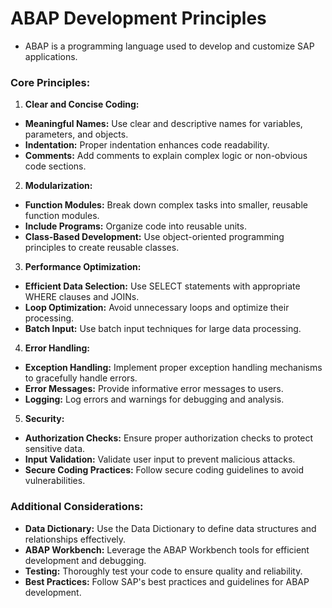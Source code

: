 # ABAP Development Principles
- ABAP is a programming language used to develop and customize SAP applications.

### Core Principles:

1. **Clear and Concise Coding:**
- **Meaningful Names:** Use clear and descriptive names for variables, parameters, and objects.
- **Indentation:** Proper indentation enhances code readability.
- **Comments:** Add comments to explain complex logic or non-obvious code sections.

2. **Modularization:**
- **Function Modules:** Break down complex tasks into smaller, reusable function modules.
- **Include Programs:** Organize code into reusable units.
- **Class-Based Development:** Use object-oriented programming principles to create reusable classes.

3. **Performance Optimization:**
- **Efficient Data Selection:** Use SELECT statements with appropriate WHERE clauses and JOINs.
- **Loop Optimization:** Avoid unnecessary loops and optimize their processing.
- **Batch Input:** Use batch input techniques for large data processing.

4. **Error Handling:**
- **Exception Handling:** Implement proper exception handling mechanisms to gracefully handle errors.
- **Error Messages:** Provide informative error messages to users.
- **Logging:** Log errors and warnings for debugging and analysis.

5. **Security:**
- **Authorization Checks:** Ensure proper authorization checks to protect sensitive data.
- **Input Validation:** Validate user input to prevent malicious attacks.
- **Secure Coding Practices:** Follow secure coding guidelines to avoid vulnerabilities.

### Additional Considerations:
- **Data Dictionary:** Use the Data Dictionary to define data structures and relationships effectively.
- **ABAP Workbench:** Leverage the ABAP Workbench tools for efficient development and debugging.
- **Testing:** Thoroughly test your code to ensure quality and reliability.
- **Best Practices:** Follow SAP's best practices and guidelines for ABAP development.

